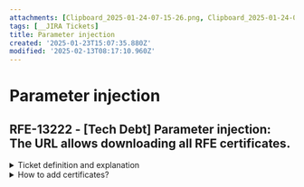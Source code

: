 ```yaml
---
attachments: [Clipboard_2025-01-24-07-15-26.png, Clipboard_2025-01-24-07-18-13.png, Clipboard_2025-01-24-07-21-05.png, Clipboard_2025-01-24-07-23-12.png]
tags: [__JIRA Tickets]
title: Parameter injection
created: '2025-01-23T15:07:35.880Z'
modified: '2025-02-13T08:17:10.960Z'
---
```


# Parameter injection 
## RFE-13222 - [Tech Debt] Parameter injection: The URL allows downloading all RFE certificates.


<details>
  <summary>Ticket definition and explanation</summary>

  In this screenshot we can see the list of differents available certificates for this client.

  ![](@attachment/Clipboard_2025-01-24-07-15-26.png)

  These certificates have these code to download

  ![](@attachment/Clipboard_2025-01-24-07-18-13.png)

  ### Explanation
  In this example we can see the Javascript method downloadCertificate and a number 9 or 8 between parentesis. This number isn't a certificate Id, this number is a Id of the SAMLCertificate table:
  ```
  SELECT SAMLCertificateId, Description FROM SAMLCertificate WITH (NOLOCK) ORDER BY SAMLCertificateId
  ```
  ![](@attachment/Clipboard_2025-01-24-07-21-05.png)
</details>


<details>
  <summary>How to add certificates?</summary>

  - As a CCC Admin go to the *System administration* section.
  - Select the SAML Identity Providers
  - Create a new provider
  ### Very important
  ![](@attachment/Clipboard_2025-01-24-07-23-12.png)
  
</details>


